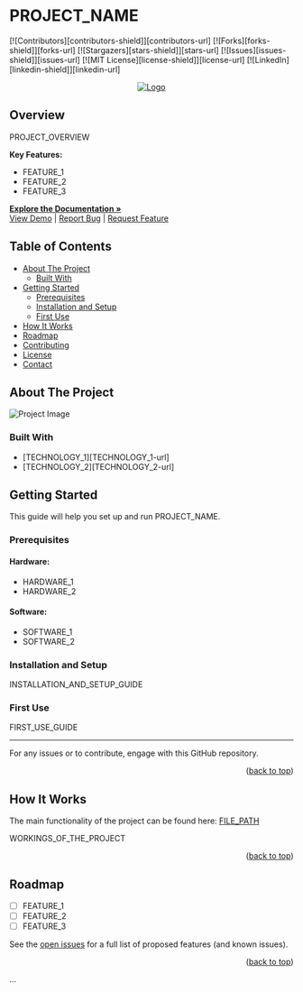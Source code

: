 # PROJECT_NAME

[![Contributors][contributors-shield]][contributors-url]
[![Forks][forks-shield]][forks-url]
[![Stargazers][stars-shield]][stars-url]
[![Issues][issues-shield]][issues-url]
[![MIT License][license-shield]][license-url]
[![LinkedIn][linkedin-shield]][linkedin-url]

<div align="center">
    <a href="REPO_URL">
        <img src="img/LOGO_FILENAME" alt="Logo" width="WIDTH" height="HEIGHT">
    </a>
</div>

<div align="left">

## Overview
PROJECT_OVERVIEW

**Key Features:**
- FEATURE_1
- FEATURE_2
- FEATURE_3

<a href="DOCS_URL"><strong>Explore the Documentation »</strong></a>  
<a href="DEMO_URL">View Demo</a> |
<a href="BUG_URL">Report Bug</a> |
<a href="FEATURE_REQUEST_URL">Request Feature</a>

</div>

## Table of Contents

- [About The Project](#about-the-project)
  - [Built With](#built-with)
- [Getting Started](#getting-started)
  - [Prerequisites](#prerequisites)
  - [Installation and Setup](#installation-and-setup)
  - [First Use](#first-use)
- [How It Works](#how-it-works)
- [Roadmap](#roadmap)
- [Contributing](#contributing)
- [License](#license)
- [Contact](#contact)

## About The Project

![Project Image](PROJECT_IMAGE_URL)

### Built With
- [TECHNOLOGY_1][TECHNOLOGY_1-url]
- [TECHNOLOGY_2][TECHNOLOGY_2-url]

<!-- GETTING STARTED -->
## Getting Started

This guide will help you set up and run PROJECT_NAME.

### Prerequisites

#### Hardware:
- HARDWARE_1
- HARDWARE_2

#### Software:
- SOFTWARE_1
- SOFTWARE_2

### Installation and Setup

INSTALLATION_AND_SETUP_GUIDE

### First Use

FIRST_USE_GUIDE

---

For any issues or to contribute, engage with this GitHub repository.

<p align="right">(<a href="#readme-top">back to top</a>)</p>

<!--  How It Works -->
## How It Works

The main functionality of the project can be found here: [FILE_PATH](FILE_URL)

WORKINGS_OF_THE_PROJECT

<p align="right">(<a href="#readme-top">back to top</a>)</p>

<!-- ROADMAP -->
## Roadmap

- [ ] FEATURE_1
- [ ] FEATURE_2
- [ ] FEATURE_3

See the [open issues](ISSUES_URL) for a full list of proposed features (and known issues).

<p align="right">(<a href="#readme-top">back to top</a>)</p>

...

